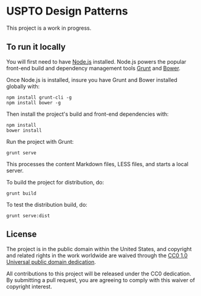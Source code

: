 USPTO Design Patterns
==============

This project is a work in progress.

## To run it locally
You will first need to have [Node.js](http://nodejs.org/download/) installed. Node.js powers the popular front-end build and dependency management tools [Grunt](http://gruntjs.com/) and [Bower](http://bower.io/).

Once Node.js is installed, insure you have Grunt and Bower installed globally with:
```
npm install grunt-cli -g
npm install bower -g
```

Then install the project's build and front-end dependencies with:
```
npm install
bower install
```

Run the project with Grunt:
```
grunt serve
```
This processes the content Markdown files, LESS files, and starts a local server. 

To build the project for distribution, do:
```
grunt build
```

To test the distribution build, do:
```
grunt serve:dist
```

## License

The project is in the public domain within the United States, and
copyright and related rights in the work worldwide are waived through
the [CC0 1.0 Universal public domain dedication][CC0].

All contributions to this project will be released under the CC0 dedication. By submitting a pull request, you are agreeing to comply with this waiver of copyright interest.

[CC0]: http://creativecommons.org/publicdomain/zero/1.0/
